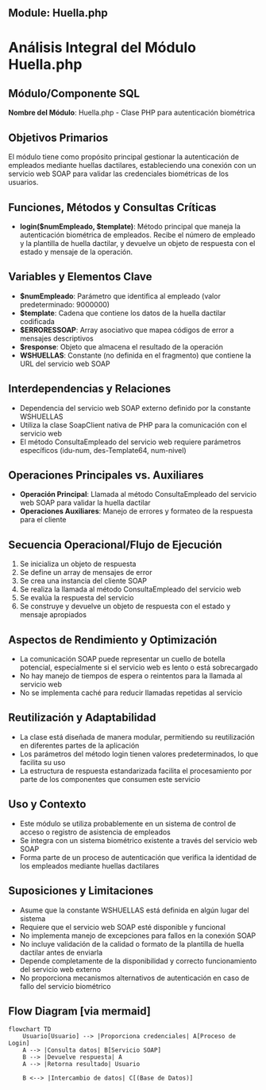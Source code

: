 ## Module: Huella.php

# Análisis Integral del Módulo Huella.php

## Módulo/Componente SQL
**Nombre del Módulo**: Huella.php - Clase PHP para autenticación biométrica

## Objetivos Primarios
El módulo tiene como propósito principal gestionar la autenticación de empleados mediante huellas dactilares, estableciendo una conexión con un servicio web SOAP para validar las credenciales biométricas de los usuarios.

## Funciones, Métodos y Consultas Críticas
- **login($numEmpleado, $template)**: Método principal que maneja la autenticación biométrica de empleados. Recibe el número de empleado y la plantilla de huella dactilar, y devuelve un objeto de respuesta con el estado y mensaje de la operación.

## Variables y Elementos Clave
- **$numEmpleado**: Parámetro que identifica al empleado (valor predeterminado: 9000000)
- **$template**: Cadena que contiene los datos de la huella dactilar codificada
- **$ERRORESSOAP**: Array asociativo que mapea códigos de error a mensajes descriptivos
- **$response**: Objeto que almacena el resultado de la operación
- **WSHUELLAS**: Constante (no definida en el fragmento) que contiene la URL del servicio web SOAP

## Interdependencias y Relaciones
- Dependencia del servicio web SOAP externo definido por la constante WSHUELLAS
- Utiliza la clase SoapClient nativa de PHP para la comunicación con el servicio web
- El método ConsultaEmpleado del servicio web requiere parámetros específicos (idu-num, des-Template64, num-nivel)

## Operaciones Principales vs. Auxiliares
- **Operación Principal**: Llamada al método ConsultaEmpleado del servicio web SOAP para validar la huella dactilar
- **Operaciones Auxiliares**: Manejo de errores y formateo de la respuesta para el cliente

## Secuencia Operacional/Flujo de Ejecución
1. Se inicializa un objeto de respuesta
2. Se define un array de mensajes de error
3. Se crea una instancia del cliente SOAP
4. Se realiza la llamada al método ConsultaEmpleado del servicio web
5. Se evalúa la respuesta del servicio
6. Se construye y devuelve un objeto de respuesta con el estado y mensaje apropiados

## Aspectos de Rendimiento y Optimización
- La comunicación SOAP puede representar un cuello de botella potencial, especialmente si el servicio web es lento o está sobrecargado
- No hay manejo de tiempos de espera o reintentos para la llamada al servicio web
- No se implementa caché para reducir llamadas repetidas al servicio

## Reutilización y Adaptabilidad
- La clase está diseñada de manera modular, permitiendo su reutilización en diferentes partes de la aplicación
- Los parámetros del método login tienen valores predeterminados, lo que facilita su uso
- La estructura de respuesta estandarizada facilita el procesamiento por parte de los componentes que consumen este servicio

## Uso y Contexto
- Este módulo se utiliza probablemente en un sistema de control de acceso o registro de asistencia de empleados
- Se integra con un sistema biométrico existente a través del servicio web SOAP
- Forma parte de un proceso de autenticación que verifica la identidad de los empleados mediante huellas dactilares

## Suposiciones y Limitaciones
- Asume que la constante WSHUELLAS está definida en algún lugar del sistema
- Requiere que el servicio web SOAP esté disponible y funcional
- No implementa manejo de excepciones para fallos en la conexión SOAP
- No incluye validación de la calidad o formato de la plantilla de huella dactilar antes de enviarla
- Depende completamente de la disponibilidad y correcto funcionamiento del servicio web externo
- No proporciona mecanismos alternativos de autenticación en caso de fallo del servicio biométrico
## Flow Diagram [via mermaid]
```mermaid
flowchart TD
    Usuario[Usuario] --> |Proporciona credenciales| A[Proceso de Login]
    A --> |Consulta datos| B[Servicio SOAP]
    B --> |Devuelve respuesta| A
    A --> |Retorna resultado| Usuario
    
    B <--> |Intercambio de datos| C[(Base de Datos)]
```
